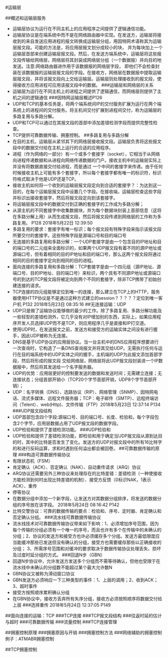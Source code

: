 #运输层

##概述和运输层服务
- 运输层协议为运行在不同主机上的应用程序之间提供了逻辑通信功能。
- 运输层协议是在端系统中而不是在网络路由器中实现。在发送方，运输层将接收到的来自发送应用进程的报文转换成运输层分组，用因特网术语称其为运输层报文段。可能的方法是，将应用层报文划分成较小的块，
并为每块加上一个运输层首部来创建运输层报文段。然后，在发送方端系统中，运输层将这些报文段传输给网络层，网络层将其封装成网络层分组（一个数据报）并向目的地发送。注意:网络路由器进作用于该数据报的网络层字段，
即他们不会检查封装在该数据报的运输层报文段的字段。在接收方，网络层在数据报中提取运输层报文段，并将该报文段向上交给运输层。运输层则处理接收到的报文段，使得接收方应用进程可应用该报文段中的数据。
###运输层和网络层的关系
- 运输层为运行在不同主机上的进程之间提供了逻辑通信，而网络层则提供了主机之间的逻辑通信
###因特网运输层概述P126
- UDP和TCP的基本任务是，将两个端系统间IP的交付服务扩展为运行在两个端系统上的进程间的交付服务。将主机间交付扩展到进程间交付，称为运输层的多路复用与多路分解。
- UDP和TCP可以通过在其报文段的首部中添加差错检测字段而提供完整性检查。
- TCP提供可靠数据传输、拥塞控制。
##多路复用与多路分解
- 在目的主机，运输层从紧邻其下的网络层接收报文段。运输层负责将这些报文段中的数据交付给在主机上运行的合适的应用程序。
- 进程（作为网络的一部分）有一个或多个套接字（socket），它相当于从网络向进程传递数据和从进程向网络传递数据的门户。接收主机中的运输层实际上并没有将数据直接交付给进程，而是通过
一个中间的套接字来传递。由于任何时候接收主机上可能有多个套接字，所以每个套接字都有唯一的标识符，标识符格式取决于他是UDP还是TCP。
- 接收主机如何将一个收到的运输层报文段定向到合适的套接字？：为达到这一目的，在每个运输层报文段中设置几个字段。在接收端，运输层检查这些字段并标识出接收套接字，然后将报文段定向到该套接字。
- 将运输层报文段中的数据交付到正确的套接字的工作成为多路分解；
- 从源主机的不同套接字中收集数据块，并为每个数据块封装上首部信息（这将在多路分解上用）从而生成报文段，然后将报文段传递到网络层的工作称为多路复用。 P128 2018年5月22日 12:39:50
- 多路复用的要求：套接字有唯一标识；每个报文段有特殊字段来指示该报文段所要交付的套接字。这些特殊字段是源端口号和目的端口号
- 无连接的多路复用和多路分解：一个UDP套接字是由一个包含目的IP地址和目的端口号的二元组来全面标识的，如果两个UDP报文段有着不同的源IP地址或源端口号，但有着相同的目的IP地址和目的端口号，那么这两个报文段将通过相同的目的套接字定向到相同的目的进程。
- 面向连接的多路复用和多路分解：TCP套接字是由一个四元组（源IP地址、源端口号、目的IP地址、目的端口号）来标识，两个具有不同源IP地址或源端口号的到达的TCP报文段将被定向到两个不同的套接字，除非TCP携带了初始创建连接的请求。
- TCP连接的四元组能够定位到唯一的连接，那么建立在TCP上的HTTP，服务器使用HTTP协议是不是通过这种方式建立的session？？？？？定位到唯一客户机 P132 2018年5月23日 08:35:16
##无连接运输：UDP
- UDP只是做了运输协议能够做的最少的工作。除了多路复用、多路分解功能及一些轻型的差错检测外，它几乎没有对IP增加别的东西，实际上，如果应用程序开发人员选择UDP而不是TCP，则应用程序几乎是直接和IP打交道。
- 使用UDP时，在发送报文之前，发送方和接受方的运输实体之间没有进行握手，因此UDP被称为无连接。
- DNS是基于UDP协议的应用层协议。当一台主机中的DNS应用程序想要进行一次查询时，它构造了一条DNS查询报文并将其交给UDP。无需执行任何与运行在目的端系统中的UDP实体之间的握手，主机端的UDP为此报文添加首部字段，然后将形成的报文段
交给网络层，网络层将此UDP报文段封装进一个IP数据报中，然后将其发送给一个名字服务器。
- UDP的优势：应用层更好的控制要发送的数据和发送时间；无需建立连接；无连接状态；分组首部开销小（TCP20个字节首部开销，UDP8个字节首部开销）；
- UDP：名字转换（DNS）、选路协议（RIP）、网络管理（SNMP）、因特网电话、流式多媒体、远程文件服务器；TCP：电子邮件（SMTP）、远程终端访问（Telent）、web(Http)、文件传输（FTP）2018年5月23日 12:37:14 P134
###UDP报文段结构
- UDP首部包含四个字段:源端口号、目的端口号、长度、检验和，每个字段包含2个字节，应用层数据占用了UDP报文段的数据字段。
- UDP检验和提供了差错检测功能。
###UDP检验和
- UDP检验和提供了差错检测功能，即检验和用于确定当UDP报文段从源到达目的时，其中的比特是否发生了变化。发送方的UDP对报文段中的所有16比特字的和进行反码运算，求和时遇到任何溢出都会被回卷。
##可靠数据传输的原理
###构造可靠数据传输协议
- 有限状态机（FSM）
- 肯定确认（ACK）、否定确认（NAK）、自动重传请求（ARQ）协议
- ARQ协议还需要另外三种协议来处理存在的比特差错：差错检测（一种使接收方能检测到何时出现比特差错的机制）、接受方反馈（0标识NAK，1表示ACK）、重传
- 停等协议
- 在数据分组中添加一个新字段，让发送方对其数据分组排序，将发送的数据分组的序号放在该字段。  2018年5月24日 08:16:42  P142
- 比特交警协议：可靠的数据传输的要点：检验和、序号、定时器、肯定确认和否定确认分组。
###流水线可靠数据传输协议
- 流水线技术对可靠数据传输协议带来如下影响：1、必须增加序号范围，因为每个传输的分组必须有一个唯一的序号，而且也许有多个在传输中的未确认的分组；2、协议的发送方和接受方也许必须缓存多个分组。发送方最低限度应当能缓冲那些已发送但没有确认的分组，接受方也需要缓存那些以正确接收的分组；
3、所需序号范围和对缓冲的要求取决于数据传输协议处理丢失、损坏及过度时延分组的方式。
###回退N步（GBN）
- 回退N步协议中，允许发送方发送多个分组而不需等待确认，但他也受限于在流水线中未确认的分组数不能超过某个最大允许数N
- GBN协议又被称为滑动窗口协议
- GBN发送方必须响应一下三种类型的事件：1、上层的调用；2、收到ACK；3、超时事件
- 接受方按照顺序累积确认分组
- 在GBN协议中，接收方丢弃所有失序分组，接收方必须按照顺序将数据交付给上层
###选择重传  2018年5月24日 12:37:05 P149

##面向连接的运输：TCP
###TCP连接
###TCP报文段结构
###往返时延的估计与超时
###可靠数据传输
###流量控制
###TCP连接管理

##拥塞控制原理
###拥塞原因与开销
###拥塞控制方法
###网络辅助的拥塞控制例子：ATMABR拥塞控制

##TCP拥塞控制